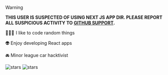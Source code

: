 > [!WARNING]  
> **THIS USER IS SUSPECTED OF USING NEXT JS APP DIR. PLEASE REPORT ALL SUSPICIOUS ACTIVITY TO [GITHUB SUPPORT](https://vercel.lol).**

👨🏻‍💻​​ ​​​​​​​​​​​ I like to code random things

👽  Enjoy developing React apps

🚘  Minor league car hacktivist

![stars](https://img.shields.io/github/stars/Hacksore?style=flat)
![stars](https://img.shields.io/badge/Watch-96-lightgrey?logo=github)
